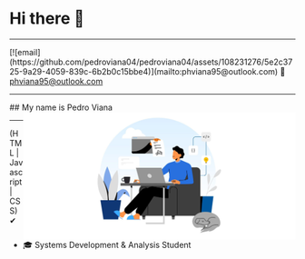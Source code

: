 <h1> Hi there 👋</h1>
<hr>
[![email](https://github.com/pedroviana04/pedroviana04/assets/108231276/5e2c3725-9a29-4059-839c-6b2b0c15bbe4)](mailto:phviana95@outlook.com)
📧<a href="phviana95@outlook.com">phviana95@outlook.com</a>
<hr>
## My name is Pedro Viana
<img src="https://github.com/pedroviana04/pedroviana04/blob/main/codeimg.jpg" alt="codeguy" width="480px" height="224px" margin="200px 0px 0px 200px" align="right">
<hr> 
 (HTML |  Javascript | CSS) ✔
 
<ul>
 <li>🎓 Systems Development & Analysis Student </li>
</ul>


<!--
**pedroviana04/pedroviana04** is a ✨ _special_ ✨ repository because its `README.md` (this file) appears on your GitHub profile.

Here are some ideas to get you started:

- 🔭 I’m currently working on ...
- 🌱 I’m currently learning ...
- 👯 I’m looking to collaborate on ...
- 🤔 I’m looking for help with ...
- 💬 Ask me about ...
- 📫 How to reach me: ...
- 😄 Pronouns: ...
- ⚡ Fun fact: ...
-->

